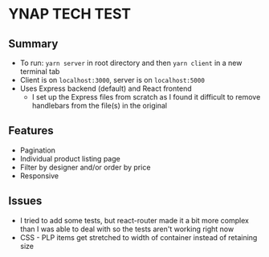 # YNAP TECH TEST
## Summary
- To run: `yarn server` in root directory and then `yarn client` in a new terminal tab
- Client is on `localhost:3000`, server is on `localhost:5000`
- Uses Express backend (default) and React frontend
  - I set up the Express files from scratch as I found it difficult to remove handlebars from the file(s) in the original

## Features
- Pagination
- Individual product listing page
- Filter by designer and/or order by price
- Responsive

## Issues
- I tried to add some tests, but react-router made it a bit more complex than I was able to deal with so the tests aren't working right now
- CSS - PLP items get stretched to width of container instead of retaining size